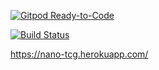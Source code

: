 [![Gitpod Ready-to-Code](https://img.shields.io/badge/Gitpod-Ready--to--Code-blue?logo=gitpod)](https://gitpod.io/#https://github.com/pitzer42/nano-tcg) 

[![Build Status](https://travis-ci.com/pitzer42/nano-tcg.svg?branch=master)](https://travis-ci.com/pitzer42/nano-tcg)

https://nano-tcg.herokuapp.com/